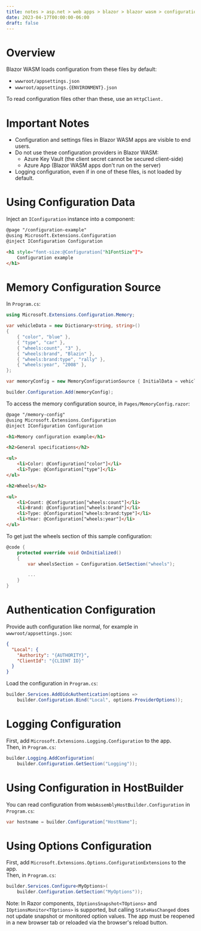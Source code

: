 ```yaml
---
title: notes > asp.net > web apps > blazor > blazor wasm > configuration
date: 2023-04-17T00:00:00-06:00
draft: false
---
```


# Overview
Blazor WASM loads configuration from these files by default:
- `wwwroot/appsettings.json`
- `wwwroot/appsettings.{ENVIRONMENT}.json`

To read configuration files other than these, use an `HttpClient.`

# Important Notes
- Configuration and settings files in Blazor WASM apps are visible to end users.
- Do not use these configuration providers in Blazor WASM:
    - Azure Key Vault (the client secret cannot be secured client-side)
    - Azure App (Blazor WASM apps don't run on the server)
- Logging configuration, even if in one of these files, is not loaded by default.

# Using Configuration Data
Inject an `IConfiguration` instance into a component:
```html
@page "/configuration-example"
@using Microsoft.Extensions.Configuration
@inject IConfiguration Configuration

<h1 style="font-size:@Configuration["h1FontSize"]">
    Configuration example
</h1>
```

# Memory Configuration Source
In `Program.cs`:
```cs
using Microsoft.Extensions.Configuration.Memory;

var vehicleData = new Dictionary<string, string>()
{
    { "color", "blue" },
    { "type", "car" },
    { "wheels:count", "3" },
    { "wheels:brand", "Blazin" },
    { "wheels:brand:type", "rally" },
    { "wheels:year", "2008" },
};

var memoryConfig = new MemoryConfigurationSource { InitialData = vehicleData };

builder.Configuration.Add(memoryConfig);
```

To access the memory configuration source, in `Pages/MemoryConfig.razor`:
```html
@page "/memory-config"
@using Microsoft.Extensions.Configuration
@inject IConfiguration Configuration

<h1>Memory configuration example</h1>

<h2>General specifications</h2>

<ul>
    <li>Color: @Configuration["color"]</li>
    <li>Type: @Configuration["type"]</li>
</ul>

<h2>Wheels</h2>

<ul>
    <li>Count: @Configuration["wheels:count"]</li>
    <li>Brand: @Configuration["wheels:brand"]</li>
    <li>Type: @Configuration["wheels:brand:type"]</li>
    <li>Year: @Configuration["wheels:year"]</li>
</ul>
```
To get just the wheels section of this sample configuration:
```cs
@code {
    protected override void OnInitialized()
    {
        var wheelsSection = Configuration.GetSection("wheels");

        ...
    }
}
```

# Authentication Configuration
Provide auth configuration like normal, for example in `wwwroot/appsettings.json`:
```json
{
  "Local": {
    "Authority": "{AUTHORITY}",
    "ClientId": "{CLIENT ID}"
  }
}
```
Load the configuration in `Program.cs`:
```cs
builder.Services.AddOidcAuthentication(options =>
    builder.Configuration.Bind("Local", options.ProviderOptions));
```

# Logging Configuration
First, add `Microsoft.Extensions.Logging.Configuration` to the app.  
Then, in `Program.cs`:
```cs
builder.Logging.AddConfiguration(
    builder.Configuration.GetSection("Logging"));
```

# Using Configuration in HostBuilder
You can read configuration from `WebAssemblyHostBuilder.Configuration` in `Program.cs`:
```cs
var hostname = builder.Configuration["HostName"];
```

# Using Options Configuration
First, add `Microsoft.Extensions.Options.ConfigurationExtensions` to the app.  
Then, in `Program.cs`:
```cs
builder.Services.Configure<MyOptions>(
    builder.Configuration.GetSection("MyOptions"));
```
Note:  In Razor components, `IOptionsSnapshot<TOptions>` and `IOptionsMonitor<TOptions>` is supported, but calling `StateHasChanged` does not update snapshot or monitored option values.  The app must be reopened in a new browser tab or reloaded via the browser's reload button.
